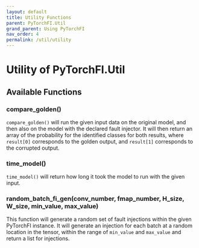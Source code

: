 ```yaml
---
layout: default
title: Utility Functions
parent: PyTorchFI.Util
grand_parent: Using PyTorchFI
nav_order: 4
permalink: /util/utility
---
```


# Utility of PyTorchFI.Util

## Available Functions

### compare_golden()

`compare_golden()` will run the given input data on the original model, and then also on the model with the declared fault injector. It will then return an array of the probability for the identified classes for both results, where `result[0]` corresponds to the golden output, and `result[1]` corresponds to the corrupted output.

### time_model()

`time_model()` will return how long it took the model to run with the given input.

### random_batch_fi_gen(conv_number, fmap_number, H_size, W_size, min_value, max_value)

This function will generate a random set of fault injections within the given PyTorchFI instance. It will generate an injection for each batch at a random location in the tensor, within the range of `min_value` and `max_value` and return a list for injections.
